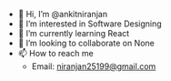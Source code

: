 - 👋 Hi, I’m @ankitniranjan
- 👀 I’m interested in Software Designing
- 🌱 I’m currently learning React
- 💞️ I’m looking to collaborate on None
- 📫 How to reach me 
  - Email: niranjan25199@gmail.com

<!---
ankitniranjan/ankitniranjan is a ✨ special ✨ repository because its `README.md` (this file) appears on your GitHub profile.
You can click the Preview link to take a look at your changes.
--->
